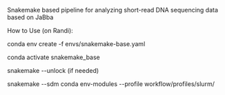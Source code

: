 Snakemake based pipeline for analyzing short-read DNA sequencing data based on JaBba 

How to Use (on Randi):

conda env create -f envs/snakemake-base.yaml

conda activate snakemake_base

snakemake --unlock (if needed)

snakemake --sdm conda env-modules --profile workflow/profiles/slurm/ 